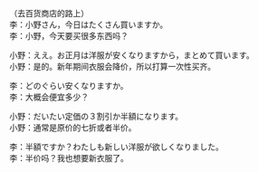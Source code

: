 （去百货商店的路上）  
李：小野さん，今日はたくさん買いますか。  
李：小野，今天要买很多东西吗？  

小野：ええ。お正月は洋服が安くなりますから，まとめて買います。  
小野：是的。新年期间衣服会降价，所以打算一次性买齐。  

李：どのぐらい安くなりますか。  
李：大概会便宜多少？  

小野：だいたい定価の３割引か半額になります。  
小野：通常是原价的七折或者半价。  

李：半額ですか？わたしも新しい洋服が欲しくなりました。  
李：半价吗？我也想要新衣服了。